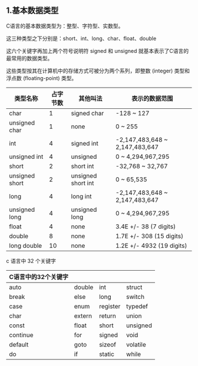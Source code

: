 
## 1.基本数据类型

C语言的基本数据类型为：整型、字符型、实数型。

这三种类型之下分别是：short、int、long、char、float、double 

这六个关键字再加上两个符号说明符 signed 和 unsigned 就基本表示了C语言的最常用的数据类型。 

这些类型按其在计算机中的存储方式可被分为两个系列，即整数 (integer) 类型和浮点数 (floating-point) 类型。 


| 类型名称       | 占字节数 | 其他叫法           | 表示的数据范围                 |
| -------------- | -------- | ------------------ | ------------------------------ |
| char           | 1        | signed char        | -128 ~ 127                     |
| unsigned char  | 1        | none               | 0 ~ 255                        |
| int            | 4        | signed int         | -2,147,483,648 ~ 2,147,483,647 |
| unsigned int   | 4        | unsigned           | 0 ~ 4,294,967,295              |
| short          | 2        | short int          | -32,768 ~ 32,767               |
| unsigned short | 2        | unsigned short int | 0 ~ 65,535                     |
| long           | 4        | long int           | -2,147,483,648 ~ 2,147,483,647 |
| unsigned long  | 4        | unsigned long      | 0 ~ 4,294,967,295              |
| float          | 4        | none               | 3.4E +/- 38 (7 digits)         |
| double         | 8        | none               | 1.7E +/- 308 (15 digits)       |
| long double    | 10       | none               | 1.2E +/- 4932 (19 digits)      |



c 语言中 32 个关键字

| C语言中的32个关键字 |        |          |          |
| ------------------- | ------ | -------- | -------- |
| auto                | double | int      | struct   |
| break               | else   | long     | switch   |
| case                | enum   | register | typedef  |
| char                | extern | return   | union    |
| const               | float  | short    | unsigned |
| continue            | for    | signed   | void     |
| default             | goto   | sizeof   | volatile |
| do                  | if     | static   | while    |

